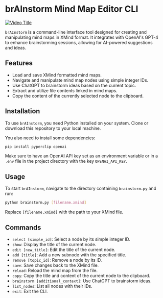 


# brAInstorm Mind Map Editor CLI
[![Video Title](https://img.youtube.com/vi/JMHiae9anYs/0.jpg)](https://www.youtube.com/watch?v=JMHiae9anYs)



`brAInstorm` is a command-line interface tool designed for creating and manipulating mind maps in XMind format. It integrates with OpenAI's GPT-4 to enhance brainstorming sessions, allowing for AI-powered suggestions and ideas.

## Features

- Load and save XMind formatted mind maps.
- Navigate and manipulate mind map nodes using simple integer IDs.
- Use ChatGPT to brainstorm ideas based on the current topic.
- Extract and utilize file contents linked in mind maps.
- Copy the content of the currently selected node to the clipboard.

## Installation

To use `brAInstorm`, you need Python installed on your system. Clone or download this repository to your local machine.

You also need to install some dependencies:

```bash
pip install pyperclip openai
```

Make sure to have an OpenAI API key set as an environment variable or in a `.env` file in the project directory with the key `OPENAI_API_KEY`.

## Usage

To start `brAInstorm`, navigate to the directory containing `brainstorm.py` and run:

```bash
python brainstorm.py [filename.xmind]
```

Replace `[filename.xmind]` with the path to your XMind file.

## Commands

- `select [simple_id]`: Select a node by its simple integer ID.
- `show`: Display the title of the current node.
- `edit [new_title]`: Edit the title of the current node.
- `add [title]`: Add a new subnode with the specified title.
- `remove [topic_id]`: Remove a node by its ID.
- `save`: Save changes back to the XMind file.
- `reload`: Reload the mind map from the file.
- `copy`: Copy the title and content of the current node to the clipboard.
- `brainstorm [additional_context]`: Use ChatGPT to brainstorm ideas.
- `list_nodes`: List all nodes with their IDs.
- `exit`: Exit the CLI.



